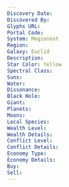 ```yaml
---
Discovery Date: 
Discovered By:
Glyphs URL:
Portal Code:
System: Megionost
Region: 
Galaxy: Euclid
Description:
Star Color: Yellow
Spectral Class:
Suns:
Water:
Dissonance:
Black Hole:
Giant:
Planets:
Moons:
Local Species:
Wealth Level: 
Wealth Details: 
Conflict Level:
Conflict Details:
Economy Type: 
Economy Details: 
Buy:
Sell:
---
```

